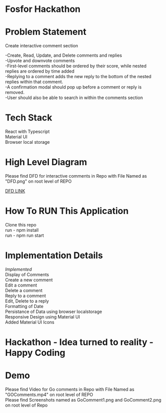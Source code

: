 # Fosfor Hackathon

# Problem Statement

Create interactive comment section

-Create, Read, Update, and Delete comments and replies <br/>
-Upvote and downvote comments <br/>
-First-level comments should be ordered by their score, while nested replies are ordered by
time added <br/>
-Replying to a comment adds the new reply to the bottom of the nested replies within that
comment. <br/>
-A confirmation modal should pop up before a comment or reply is removed. <br/>
-User should also be able to search in within the comments section <br/>

# Tech Stack

React with Typescript <br/>
Material UI <br/>
Browser local storage <br/>

# High Level Diagram

Please find DFD for interactive comments in Repo with File Named as "DFD.png" on root level of REPO

[DFD LINK](https://github.com/Ashish-21/ac_fosforhackathon/blob/ac_dev/DFD.png)

# How To RUN This Application

Clone this repo <br/>
run - npm install <br/>
run - npm run start <br/>

# Implementation Details

_Implemented_ <br/>
Display of Comments <br/>
Create a new comment <br/>
Edit a comment <br/>
Delete a comment <br/>
Reply to a comment <br/>
Edit, Delete to a reply <br/>
Formatting of Date <br/>
Persistance of Data using browser localstorage <br/>
Responsive Design using Material UI <br/>
Added Material UI Icons <br/>

# Hackathon - Idea turned to reality - Happy Coding

# Demo

Please find Video for Go comments in Repo with File Named as "GOComments.mp4" on root level of REPO <br/>
Please find Screenshots named as GoComment1.png and GoComment2.png on root level of Repo

